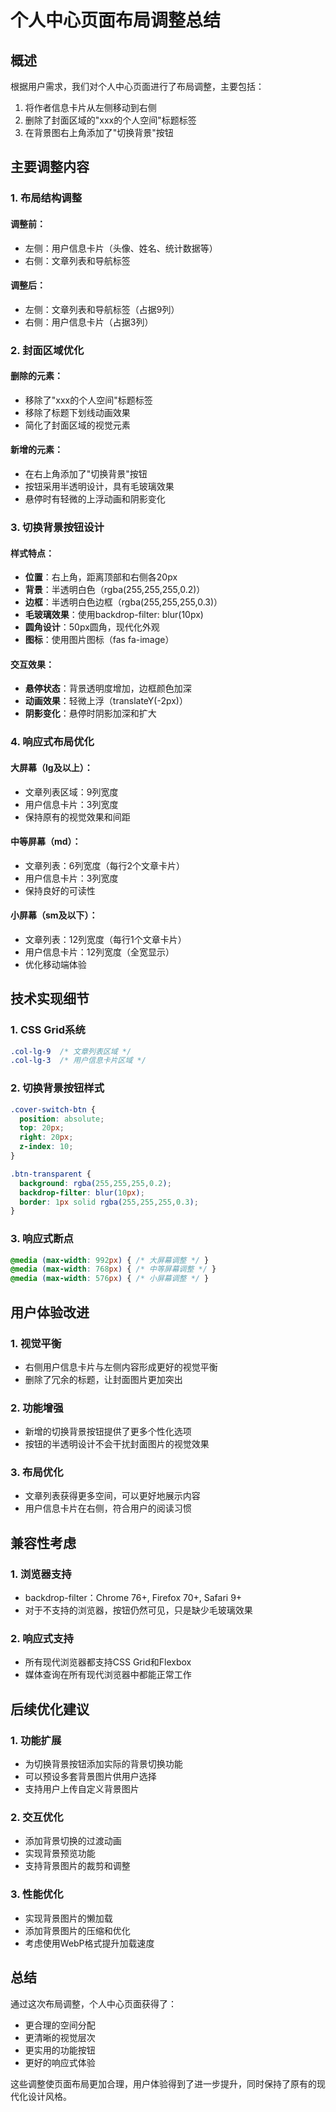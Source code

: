 # 个人中心页面布局调整总结

## 概述
根据用户需求，我们对个人中心页面进行了布局调整，主要包括：
1. 将作者信息卡片从左侧移动到右侧
2. 删除了封面区域的"xxx的个人空间"标题标签
3. 在背景图右上角添加了"切换背景"按钮

## 主要调整内容

### 1. 布局结构调整

#### 调整前：
- 左侧：用户信息卡片（头像、姓名、统计数据等）
- 右侧：文章列表和导航标签

#### 调整后：
- 左侧：文章列表和导航标签（占据9列）
- 右侧：用户信息卡片（占据3列）

### 2. 封面区域优化

#### 删除的元素：
- 移除了"xxx的个人空间"标题标签
- 移除了标题下划线动画效果
- 简化了封面区域的视觉元素

#### 新增的元素：
- 在右上角添加了"切换背景"按钮
- 按钮采用半透明设计，具有毛玻璃效果
- 悬停时有轻微的上浮动画和阴影变化

### 3. 切换背景按钮设计

#### 样式特点：
- **位置**：右上角，距离顶部和右侧各20px
- **背景**：半透明白色（rgba(255,255,255,0.2)）
- **边框**：半透明白色边框（rgba(255,255,255,0.3)）
- **毛玻璃效果**：使用backdrop-filter: blur(10px)
- **圆角设计**：50px圆角，现代化外观
- **图标**：使用图片图标（fas fa-image）

#### 交互效果：
- **悬停状态**：背景透明度增加，边框颜色加深
- **动画效果**：轻微上浮（translateY(-2px)）
- **阴影变化**：悬停时阴影加深和扩大

### 4. 响应式布局优化

#### 大屏幕（lg及以上）：
- 文章列表区域：9列宽度
- 用户信息卡片：3列宽度
- 保持原有的视觉效果和间距

#### 中等屏幕（md）：
- 文章列表：6列宽度（每行2个文章卡片）
- 用户信息卡片：3列宽度
- 保持良好的可读性

#### 小屏幕（sm及以下）：
- 文章列表：12列宽度（每行1个文章卡片）
- 用户信息卡片：12列宽度（全宽显示）
- 优化移动端体验

## 技术实现细节

### 1. CSS Grid系统
```css
.col-lg-9  /* 文章列表区域 */
.col-lg-3  /* 用户信息卡片区域 */
```

### 2. 切换背景按钮样式
```css
.cover-switch-btn {
  position: absolute;
  top: 20px;
  right: 20px;
  z-index: 10;
}

.btn-transparent {
  background: rgba(255,255,255,0.2);
  backdrop-filter: blur(10px);
  border: 1px solid rgba(255,255,255,0.3);
}
```

### 3. 响应式断点
```css
@media (max-width: 992px) { /* 大屏幕调整 */ }
@media (max-width: 768px) { /* 中等屏幕调整 */ }
@media (max-width: 576px) { /* 小屏幕调整 */ }
```

## 用户体验改进

### 1. 视觉平衡
- 右侧用户信息卡片与左侧内容形成更好的视觉平衡
- 删除了冗余的标题，让封面图片更加突出

### 2. 功能增强
- 新增的切换背景按钮提供了更多个性化选项
- 按钮的半透明设计不会干扰封面图片的视觉效果

### 3. 布局优化
- 文章列表获得更多空间，可以更好地展示内容
- 用户信息卡片在右侧，符合用户的阅读习惯

## 兼容性考虑

### 1. 浏览器支持
- backdrop-filter：Chrome 76+, Firefox 70+, Safari 9+
- 对于不支持的浏览器，按钮仍然可见，只是缺少毛玻璃效果

### 2. 响应式支持
- 所有现代浏览器都支持CSS Grid和Flexbox
- 媒体查询在所有现代浏览器中都能正常工作

## 后续优化建议

### 1. 功能扩展
- 为切换背景按钮添加实际的背景切换功能
- 可以预设多套背景图片供用户选择
- 支持用户上传自定义背景图片

### 2. 交互优化
- 添加背景切换的过渡动画
- 实现背景预览功能
- 支持背景图片的裁剪和调整

### 3. 性能优化
- 实现背景图片的懒加载
- 添加背景图片的压缩和优化
- 考虑使用WebP格式提升加载速度

## 总结

通过这次布局调整，个人中心页面获得了：
- 更合理的空间分配
- 更清晰的视觉层次
- 更实用的功能按钮
- 更好的响应式体验

这些调整使页面布局更加合理，用户体验得到了进一步提升，同时保持了原有的现代化设计风格。
